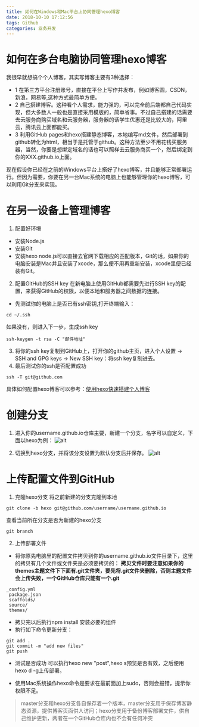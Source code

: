 ```yaml
---
title: 如何在Windows和Mac平台上协同管理hexo博客
date: 2018-10-10 17:12:56
tags: Github
categories: 业务开发
---
```


# 如何在多台电脑协同管理hexo博客
我很早就想搞个个人博客，其实写博客主要有3种选择：
- 1 在第三方平台注册账号，直接在平台上写作并发布，例如博客圆，CSDN，新浪，网易等,这种方式最简单方便。
- 2 自己搭建博客。这种看个人需求，能力强的，可以完全前后端都自己代码实现，但大多数人一般也是直接采用模版的，简单省事。不过自己搭建的话需要去云服务商购买域名和云服务器，服务器的话学生优惠还是比较大的，阿里云，腾讯云上面都能买。
- 3 利用GitHub pages和hexo搭建静态博客，本地编写md文件，然后部署到github转化为html，相当于是托管于github。这种方法至少不用花钱买服务器，当然，你要是想绑定域名的话也可以照样去云服务商买一个，然后绑定到你的XXX.github.io上面。

现在假设你已经在之前的Windows平台上搭好了hexo博客，并且能够正常部署运行。但因为需要，你要在另一台Mac系统的电脑上也能够管理你的hexo博客，可以利用Git分支来实现。

# 在另一设备上管理博客
1. 配置好环境
* 安装Node.js
* 安装Git
* 安装hexo
node.js可以直接去官网下载相应的匹配版本，Git的话，如果你的电脑安装是Mac并且安装了xcode，那么便不用再重新安装，xcode里便已经装有Git。
2. 配置GitHub的SSH key
在新电脑上使用GitHub都需要先进行SSH key的配置，来获得GitHub的权限，以便本地和服务器之间数据的连接。
- 先测试你的电脑上是否已有ssh密钥,打开终端输入：
```
cd ~/.ssh
```
如果没有，则进入下一步，生成ssh key
```
ssh-keygen -t rsa -C "邮件地址"
```
3. 将你的ssh key复制到GitHub上，打开你的github主页，进入个人设置 -> SSH and GPG keys -> New SSH key：将ssh key复制进去。
4. 最后测试你的ssh是否配置成功
```
ssh -T git@github.com
```
具体如何配置hexo博客可以参考：[使用hexo快速搭建个人博客](https://www.titanjun.top/2018/03/08/%E5%9F%BA%E4%BA%8EGitHub%E5%92%8CHexo%E6%90%AD%E5%BB%BA%E4%B8%AA%E4%BA%BA%E5%8D%9A%E5%AE%A2/)

# 创建分支
1. 进入你的username.github.io仓库主要，新建一个分支，名字可以自定义，下面以hexo为例：
![alt](http://pc5wd3ju6.bkt.clouddn.com/hexo1.jpg)

2. 切换到hexo分支，并将该分支设置为默认分支后并保存。
![alt](http://pc5wd3ju6.bkt.clouddn.com/hexo2.jpg)

# 上传配置文件到GitHub
1. 克隆hexo分支
将之前新建的分支克隆到本地
```
git clone -b hexo git@github.com/username/username.github.io
```
查看当前所在分支是否为新建的hexo分支
```
git branch
```
2. 上传部署文件
- 将你原先电脑里的配置文件拷贝到你的username.github.io文件目录下，这里的拷贝有几个文件或文件夹是必须要拷贝的：
**拷贝文件时要注意如果你的themes主题文件下下面有.git文件夹，要先将.git文件夹删除，否则主题文件会上传失败，一个GitHub仓库只能有一个.git**
```
_config.yml
 package.json
 scaffolds/
 source/
 themes/
```
- 拷贝完以后执行npm install 安装必要的组件
- 执行如下命令更新分支：
```
git add .
git commit -m "add new files"
git push
```
- 测试是否成功
可以执行hexo new "post",hexo s预览是否有效，之后便用hexo d -g上传部署。
* 使用Mac系统操作hexo命令是要求在最前面加上sudo，否则会报错，提示你权限不足。
> master分支和hexo分支各自保存着一个版本，master分支用于保存博客静态资源，提供博客页面供人访问；hexo分支用于备份博客部署文件，供自己维护更新，两者在一个GitHub仓库内也不会有任何冲突
